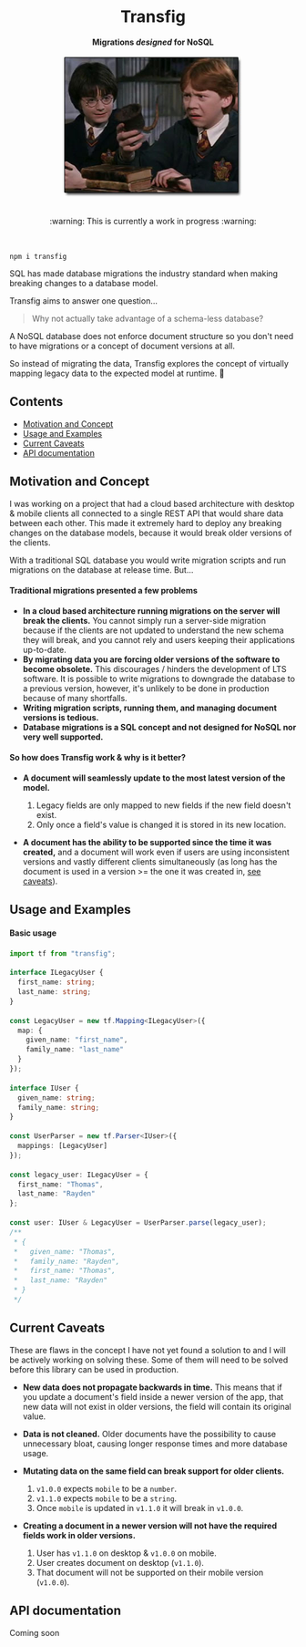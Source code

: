 <div align="center">
  <h1>Transfig</h1>
  <b>Migrations <i>designed</i> for NoSQL</b>
  <br />
  <br />
  <img src="image.jpg" alt="Harry Potter Rat Goblet" />
  <br />
  <br />
  <p>:warning: This is currently a work in progress :warning:</p>
  <br />
</div>

```
npm i transfig
```

SQL has made database migrations the industry standard when making breaking changes to a database model.

Transfig aims to answer one question...

> Why not actually take advantage of a schema-less database?

A NoSQL database does not enforce document structure so you don't need to have migrations or a concept of document versions at all.

So instead of migrating the data, Transfig explores the concept of virtually mapping legacy data to the expected model at runtime. :thinking:

## Contents

- [Motivation and Concept](#motivation-and-concept)
- [Usage and Examples](#usage-and-examples)
- [Current Caveats](#current-caveats)
- [API documentation](#api-documentation)

## Motivation and Concept

I was working on a project that had a cloud based architecture with desktop & mobile clients all connected to a single REST API that would share data between each other. This made it extremely hard to deploy any breaking changes on the database models, because it would break older versions of the clients.

With a traditional SQL database you would write migration scripts and run migrations on the database at release time. But...

#### Traditional migrations presented a few problems

- **In a cloud based architecture running migrations on the server will break the clients.** You cannot simply run a server-side migration because if the clients are not updated to understand the new schema they will break, and you cannot rely and users keeping their applications up-to-date.
- **By migrating data you are forcing older versions of the software to become obsolete.** This discourages / hinders the development of LTS software. It is possible to write migrations to downgrade the database to a previous version, however, it's unlikely to be done in production because of many shortfalls.
- **Writing migration scripts, running them, and managing document versions is tedious.**
- **Database migrations is a SQL concept and not designed for NoSQL nor very well supported.**

#### So how does Transfig work & why is it better?

- **A document will seamlessly update to the most latest version of the model.**

  1. Legacy fields are only mapped to new fields if the new field doesn't exist.
  2. Only once a field's value is changed it is stored in its new location.

- **A document has the ability to be supported since the time it was created,** and a document will work even if users are using inconsistent versions and vastly different clients simultaneously (as long has the document is used in a version >= the one it was created in, [see caveats](#current-caveats)).

## Usage and Examples

#### Basic usage

```typescript
import tf from "transfig";

interface ILegacyUser {
  first_name: string;
  last_name: string;
}

const LegacyUser = new tf.Mapping<ILegacyUser>({
  map: {
    given_name: "first_name",
    family_name: "last_name"
  }
});

interface IUser {
  given_name: string;
  family_name: string;
}

const UserParser = new tf.Parser<IUser>({
  mappings: [LegacyUser]
});

const legacy_user: ILegacyUser = {
  first_name: "Thomas",
  last_name: "Rayden"
};

const user: IUser & LegacyUser = UserParser.parse(legacy_user);
/**
 * {
 *   given_name: "Thomas",
 *   family_name: "Rayden",
 *   first_name: "Thomas",
 *   last_name: "Rayden"
 * }
 */
```

## Current Caveats

These are flaws in the concept I have not yet found a solution to and I will be actively working on solving these. Some of them will need to be solved before this library can be used in production.

- **New data does not propagate backwards in time.** This means that if you update a document's field inside a newer version of the app, that new data will not exist in older versions, the field will contain its original value.

- **Data is not cleaned.** Older documents have the possibility to cause unnecessary bloat, causing longer response times and more database usage.

- **Mutating data on the same field can break support for older clients.**

  1. `v1.0.0` expects `mobile` to be a `number`.
  2. `v1.1.0` expects `mobile` to be a `string`.
  3. Once `mobile` is updated in `v1.1.0` it will break in `v1.0.0`.

- **Creating a document in a newer version will not have the required fields work in older versions.**

  1. User has `v1.1.0` on desktop & `v1.0.0` on mobile.
  2. User creates document on desktop (`v1.1.0`).
  3. That document will not be supported on their mobile version (`v1.0.0`).

## API documentation

Coming soon
